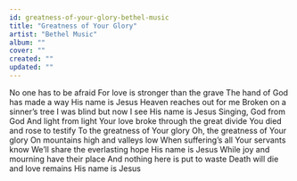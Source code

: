 ```yaml
---
id: greatness-of-your-glory-bethel-music
title: "Greatness of Your Glory"
artist: "Bethel Music"
album: ""
cover: ""
created: ""
updated: ""
---
```


No one has to be afraid
For love is stronger than the grave
The hand of God has made a way
His name is Jesus
Heaven reaches out for me
Broken on a sinner’s tree
I was blind but now I see
His name is Jesus
Singing, God from God
And light from light
Your love broke through the great divide
You died and rose to testify
To the greatness of Your glory
Oh, the greatness of Your glory
On mountains high and valleys low
When suffering’s all Your servants know
We’ll share the everlasting hope
His name is Jesus
While joy and mourning have their place
And nothing here is put to waste
Death will die and love remains
His name is Jesus